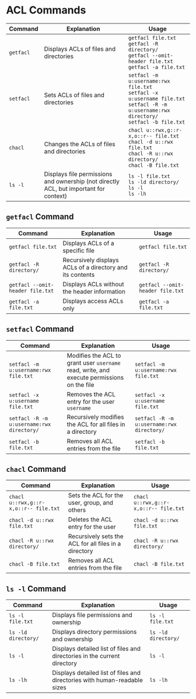 # ACL Commands

| Command | Explanation | Usage |
| ------- | ----------- | ----- |
| `getfacl` | Displays ACLs of files and directories | `getfacl file.txt`<br>`getfacl -R directory/`<br>`getfacl --omit-header file.txt`<br>`getfacl -a file.txt` |
| `setfacl` | Sets ACLs of files and directories | `setfacl -m u:username:rwx file.txt`<br>`setfacl -x u:username file.txt`<br>`setfacl -R -m u:username:rwx directory/`<br>`setfacl -b file.txt` |
| `chacl` | Changes the ACLs of files and directories | `chacl u::rwx,g::r-x,o::r-- file.txt`<br>`chacl -d u::rwx file.txt`<br>`chacl -R u::rwx directory/`<br>`chacl -B file.txt` |
| `ls -l` | Displays file permissions and ownership (not directly ACL, but important for context) | `ls -l file.txt`<br>`ls -ld directory/`<br>`ls -l`<br>`ls -lh` |

## `getfacl` Command

| Command | Explanation | Usage |
| ------- | ----------- | ----- |
| `getfacl file.txt` | Displays ACLs of a specific file | `getfacl file.txt` |
| `getfacl -R directory/` | Recursively displays ACLs of a directory and its contents | `getfacl -R directory/` |
| `getfacl --omit-header file.txt` | Displays ACLs without the header information | `getfacl --omit-header file.txt` |
| `getfacl -a file.txt` | Displays access ACLs only | `getfacl -a file.txt` |

## `setfacl` Command

| Command | Explanation | Usage |
| ------- | ----------- | ----- |
| `setfacl -m u:username:rwx file.txt` | Modifies the ACL to grant user `username` read, write, and execute permissions on the file | `setfacl -m u:username:rwx file.txt` |
| `setfacl -x u:username file.txt` | Removes the ACL entry for the user `username` | `setfacl -x u:username file.txt` |
| `setfacl -R -m u:username:rwx directory/` | Recursively modifies the ACL for all files in a directory | `setfacl -R -m u:username:rwx directory/` |
| `setfacl -b file.txt` | Removes all ACL entries from the file | `setfacl -b file.txt` |

## `chacl` Command

| Command | Explanation | Usage |
| ------- | ----------- | ----- |
| `chacl u::rwx,g::r-x,o::r-- file.txt` | Sets the ACL for the user, group, and others | `chacl u::rwx,g::r-x,o::r-- file.txt` |
| `chacl -d u::rwx file.txt` | Deletes the ACL entry for the user | `chacl -d u::rwx file.txt` |
| `chacl -R u::rwx directory/` | Recursively sets the ACL for all files in a directory | `chacl -R u::rwx directory/` |
| `chacl -B file.txt` | Removes all ACL entries from the file | `chacl -B file.txt` |

## `ls -l` Command

| Command | Explanation | Usage |
| ------- | ----------- | ----- |
| `ls -l file.txt` | Displays file permissions and ownership | `ls -l file.txt` |
| `ls -ld directory/` | Displays directory permissions and ownership | `ls -ld directory/` |
| `ls -l` | Displays detailed list of files and directories in the current directory | `ls -l` |
| `ls -lh` | Displays detailed list of files and directories with human-readable sizes | `ls -lh` |
